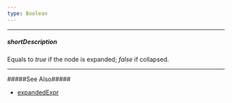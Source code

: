 ```yaml
---
type: Boolean
---
```

---
##### shortDescription
Equals to *true* if the node is expanded; *false* if collapsed.

---
#####See Also#####
- [expandedExpr](/api-reference/10%20UI%20Widgets/dxTreeView/1%20Configuration/expandedExpr.md '/Documentation/ApiReference/UI_Widgets/dxTreeView/Configuration/#expandedExpr')